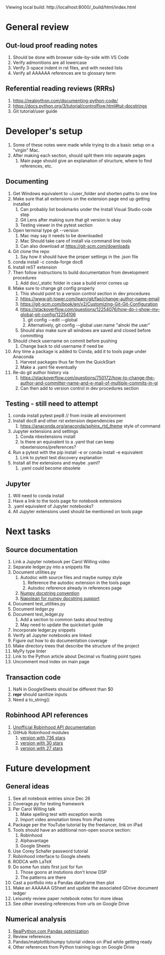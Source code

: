 
Viewing local build: http://localhost:8000/_build/html/index.html

# General review

## Out-loud proof reading notes
1. Should be done with browser side-by-side with VS Code
1. Verify admonitions are all lowercase
1. Verify 3-space indent in rst files, and with nested lists
1. Verify all AAAAAA references are to glossary term

## Referential reading reviews (RRRs)
1. https://realpython.com/documenting-python-code/
1. https://docs.python.org/3/tutorial/controlflow.html#tut-docstrings
1. Git tutorial/user guide

# Developer's setup
1. Some of these notes were made while trying to do a basic setup on a "virgin"
Mac.
1. After making each section, should split them into separate pages
   1. Main page should give an explanation of structure, where to find
      references, etc.


## Documenting
1. Get Windows equivalent to ~/user_folder and shorten paths to one line
1. Make sure that all extensions on the extension page end up getting installed
      1. Can probably list bookmarks under the Install Visual Studio code step
      1. Git Lens after making sure that git version is okay
      1. Testing viewer in the pytest section
1. Open terminal type git --version
   1. Mac may say it needs to be downloaded
   1. Mac Should take care of install via command line tools
   1. Can also download at https://git-scm.com/downloads
1. Git clone the repo
   1. Say how it should have the proper settings in the .json file
1. conda install -c conda-forge doc8
1. Install reST extension
1. Then follow instructions to build documentation from development procedures
      1. Add doc/_static folder in case a build error comes up
1. Make sure to change git config properly
   1. This should point to a version control section in dev procedures
   1. https://www.git-tower.com/learn/git/faq/change-author-name-email
   1. https://git-scm.com/book/en/v2/Customizing-Git-Git-Configuration
   1. https://stackoverflow.com/questions/12254076/how-do-i-show-my-global-git-config/12254106
      1. git config --edit --global
      1. Alternatively, git config --global user.name "alnoki the user"
   1. Should also make sure all windows are saved and closed before committing
1. Should check username on commit before pushing
   1. Change back to old username if need be
1. Any time a package is added to Conda, add it to tools page under Anaconda
   1. Harvest packages thus far from the QuickStart
   1. Make a .yaml file eventually
1. Re-do git author history via
   1. https://stackoverflow.com/questions/750172/how-to-change-the-author-and-committer-name-and-e-mail-of-multiple-commits-in-gi
   1. Can then add to version control in dev procedures section

## Testing - still need to attempt
1. conda install pytest pep8 // from inside a6 environment
1. Install doc8 and other rst extension dependencies per
   1. https://anaconda.org/anaconda/sphinx_rtd_theme style of command
1. Jupyter extensions and settings
   1. Conda nbextensions install
   1. Is there an equivalent to a .yaml that can keep nbextensions/preferences?
1. Run a pytest with the pip install -e or conda install -e equivalent
   1. Link to pytest test discovery explanation
1. Install all the extensions and maybe .yaml?
   1. .yaml could become obsolete

## Jupyter
1. Will need to conda install
1. Have a link to the tools page for notebook extensions
1. .yaml equivalent of Jupyter notebooks?
1. All Jupyter extensions used should be mentioned on tools page

# Next tasks

## Source documentation
1. Link a Jupyter notebook per Carol Willing video
1. Separate ledger.py into a snippets file
1. Document utilities.py
   1. Autodoc with source files and maybe numpy style
      1. Reference the autodoc extension in the tools page
      1. Autodoc reference already in references page
   1. [Numpy docstring convention](https://numpydoc.readthedocs.io/en/latest/format.html#docstring-standard)
   1. [Napolean for numpy docstring support](http://www.sphinx-doc.org/en/master/usage/extensions/napoleon.html#module-sphinx.ext.napoleon)
1. Document test_utilities.py
1. Document ledger.py
1. Document test_ledger.py
   1. Add a section to common tasks about testing
   1. May need to update the quickstart guide
1. Incorporate ledger.py snippets
1. Verify all Jupyter notebooks are linked
1. Figure out how to do documentation coverage
1. Make directory trees that describe the structure of the project
1. MyPy type linter
1. Link to the Python article about Decimal vs floating point types
1. Uncomment mod index on main page

## Transaction code
1. NaN in GoogleSheets should be different than $0
1. __repr__ should sanitize inputs
1. Need a to_string()

## Robinhood API references
1. [Unofficial Robinhood API documentation](https://github.com/sanko/Robinhood)
1. GitHub Robinhood modules
   1. [version with 736 stars](https://github.com/Jamonek/Robinhood)
   1. [version with 30 stars](https://github.com/westonplatter/fast_arrow)
   1. [version with 27 stars](https://github.com/mstrum/robinhood-python)

# Future development

## General ideas
1. See all notebook entries since Dec 26
1. Coverage.py for testing framework
1. Per Carol Willing talk
   1. Make spelling test with exception words
   1. Import video annotation times from iPad notes
1. Package per the YouTube tutorial by the freelancer, link on iPad
1. Tools should have an additional non-open source section:
   1. Robinhood
   1. Alphavantage
   1. Google Sheets
1. Use Corey Schafer password tutorial
1. Robinhood interface to Google sheets
1. RODCA with LaTeX
1. Do some fun stats first just for fun
   1. Those goons at instutions don't know DSP
   1. The patterns are there
1. Cast a portfolio into a Pandas dataframe then plot
1. Make an AAAAAA GSheet and update the associated GDrive document ledger
1. Leisurely review paper notebook notes for more ideas
1. See other investing references from urls on Google Drive

## Numerical analysis
1. [RealPython.com Pandas optimization](https://realpython.com/fast-flexible-pandas/)
1. Review references
1. Pandas/matplotlib/numpy tutorial videos on iPad while getting ready
1. Other references from Python training logs on Google Drive